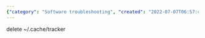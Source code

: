 ```yaml
---
{"category": "Software troubleshooting", "created": "2022-07-07T06:57:46.000Z", "date": "2022-07-07 06:57:46", "description": "This article offers a solution to the problem of Nautilus file manager hanging during search operations. The proposed fix involves deleting the '~/.cache/tracker' folder, which should resolve the issue.", "modified": "2022-08-18T16:15:56.327Z", "tags": ["bug", "gnome", "issue", "linux", "nautilus", "tips"], "title": "Nautilus Hangs When Searching"}
---
```

delete ~/.cache/tracker